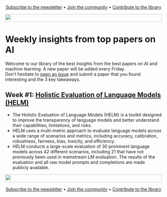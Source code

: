 <p align="center">
  <a href="https://discord.gg/RbeQMu886J">Subscribe to the newsletter</a> •
  <a href="https://discord.gg/RbeQMu886J">Join the community</a> •
  <a href="#contribute">Contribute to the library</a>
</p>

<img height="25" width="100%" src="https://user-images.githubusercontent.com/83510798/182182529-f86afbf2-db16-434d-b907-a80838ffebd2.png">


# Weekly insights from top papers on AI

Welcome to our library of the best insights from the best papers on AI and machine learning. A new paper will be added every Friday. <br />
Don't hesitate to [open an issue](https://github.com/nebuly-ai/exploring-AI-optimization/issues) and submit a paper that you found interesting and the 3 key takeaways. 


## Week #1: [Holistic Evaluation of Language Models (HELM)](https://arxiv.org/pdf/2211.09110.pdf)

- The Holistic Evaluation of Language Models (HELM) is a toolkit designed to improve the transparency of language models and better understand their capabilities, limitations, and risks.
- HELM uses a multi-metric approach to evaluate language models across a wide range of scenarios and metrics, including accuracy, calibration, robustness, fairness, bias, toxicity, and efficiency.
- HELM conducts a large-scale evaluation of 30 prominent language models across 42 different scenarios, including 21 that have not previously been used in mainstream LM evaluation. The results of the evaluation and all raw model prompts and completions are made publicly available.



<img height="25" width="100%" src="https://user-images.githubusercontent.com/83510798/182182529-f86afbf2-db16-434d-b907-a80838ffebd2.png">


<p align="center">
  <a href="https://discord.gg/RbeQMu886J">Subscribe to the newsletter</a> •
  <a href="https://discord.gg/RbeQMu886J">Join the community</a> •
  <a href="#contribute">Contribute to the library</a>
</p>
